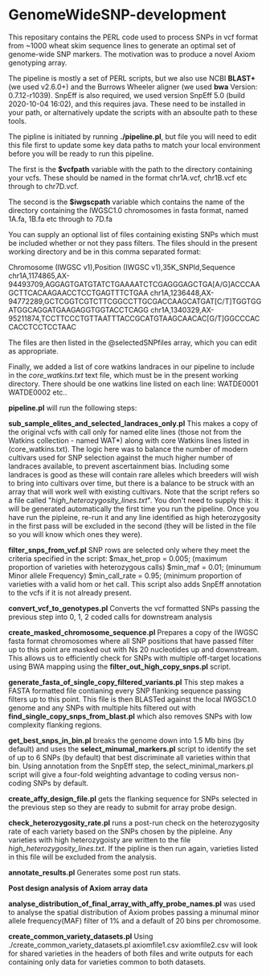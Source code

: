 # GenomeWideSNP-development

This repositary contains the PERL code used to process SNPs in vcf format from ~1000 wheat skim sequence lines to generate an optimal set of genome-wide SNP markers.  The motivation was to produce a novel Axiom genotyping array.

The pipeline is mostly a set of PERL scripts, but we also use NCBI <b>BLAST+</b> (we used v2.6.0+) and the Burrows Wheeler aligner (we used <b>bwa</b> Version: 0.7.12-r1039). SnpEff is also required, we used version SnpEff 5.0 (build 2020-10-04 16:02), and this requires java. These need to be installed in your path, or alternatively update the scripts with an absoulte path to these tools. 

The pipline is initiated by running <b>./pipeline.pl</b>, but  file you will need to edit this file first to update some key data paths to match your local environment before you will be ready to run this pipeline. 

The first is the <b>$vcfpath</b> variable with the path to the directory containing your vcfs.  These should be named in the format chr1A.vcf, chr1B.vcf etc through to chr7D.vcf.

The second is the <b>$iwgscpath</b> variable which contains the name of the directory containing the IWGSC1.0 chromosomes in fasta format, named 1A.fa, 1B.fa etc through to 7D.fa

You can supply an optional list of files containing existing SNPs which must be included whether or not they pass filters. The files should in the present working directory and be in this comma separated format:

Chromosome (IWGSC v1),Position (IWGSC v1),35K_SNPId,Sequence
chr1A,1174865,AX-94493709,AGGAGTGATGTATCTGAAAATCTCGAGGGAGCTGA[A/G]ACCCAAGCTTCACAAGAACCTCCTGAGTTTCTGAA
chr1A,1236448,AX-94772289,GCTCGGTCGTCTTCGGCCTTGCGACCAAGCATGAT[C/T]TGGTGGATGGCAGGATGAAGAGGTGGTACCTCAGG
chr1A,1340329,AX-95211874,TCCTTCCCTGTTAATTTACCGCATGTAAGCAACAC[G/T]GGCCCACCACCTCCTCCTAAC

The files are then listed in the @selectedSNPfiles array, which you can edit as appropriate.

Finally, we added a list of core watkins landraces in our pipeline to include in the <i>core_watkins.txt</i> text file, which must be in the present working directory. There should be one watkins line listed on each line:
WATDE0001
WATDE0002
etc..



<b>pipeline.pl</b> will run the following steps:

<b>sub_sample_elites_and_selected_landraces_only.pl</b>
This makes a copy of the original vcfs with call only for named elite lines (those not from the Watkins collection - named WAT*) along with core Watkins lines listed in (core_watkins.txt)</i>. The logic here was to balance the number of modern cultivars used for SNP selection against the much higher number of landraces available, to prevent ascertainment bias. Including some landraces is good as these will contain rare alleles which breeders will wish to bring into cultivars over time, but there is a balance to be struck with an array that will work well with existing cultivars. Note that the script refers so a file called "<i>high_heterozygosity_lines.txt</i>".  You don't need to supply this: it will be generated automatically the first time you run the pipeline.  Once you have run the pipleine, re-run it and any line identified as high heterozygosity in the first pass will be excluded in the second (they will be listed in the file so you will know which ones they were).

<b>filter_snps_from_vcf.pl</b>
SNP rows are selected only where they meet the criteria specified in the script:
$max_het_prop = 0.005; (maximum proportion of varieties with heterozygous calls)
$min_maf = 0.01; (minumum Minor allele Frequency)
$min_call_rate = 0.95; (minimum proportion of varieties with a valid hom or het call.
This script also adds SnpEff annotation to the vcfs if it is not already present.


<b>convert_vcf_to_genotypes.pl</b>
Converts the vcf formatted SNPs passing the previous step into 0, 1, 2 coded calls for downstream analysis


<b>create_masked_chromosome_sequence.pl</b>
Prepares a copy of the IWGSC fasta format chromosomes where all SNP positions that have passed filter up to this point are masked out with Ns 20 nucleotides up and downstream. This allows us to efficiently check for SNPs with multiple off-target locations using BWA mapping using the <b>filter_out_high_copy_snps.pl</b> script.
  
<b>generate_fasta_of_single_copy_filtered_variants.pl</b> 
This step makes a FASTA formatted file contianing every SNP flanking sequence passing filters up to this point.  This file is then BLASTed against the local IWGSC1.0 genome and any SNPs with multiple hits filtered out with <b>find_single_copy_snps_from_blast.pl</b> which also removes SNPs with low complexity flanking regions. 

<b>get_best_snps_in_bin.pl</b> breaks the genome down into 1.5 Mb bins (by default) and uses the <b>select_minumal_markers.pl</b> script to identify the set of up to 6 SNPs (by default) that best discriminate all varieties within that bin. Using annotation from the SnpEff step, the select_minimal_markers.pl script will give a four-fold weighting advantage to coding versus non-coding SNPs by default.  
  
<b>create_affy_design_file.pl</b> gets the flanking sequence for SNPs selected in the previous step so they are ready to submit for array probe design.

<b>check_heterozygosity_rate.pl</b> runs a post-run check on the heterozygosity rate of each variety based on the SNPs chosen by the pipleine. Any varieties with high heterozygoisty are written to the file <i>high_heterozygosity_lines.txt</i>.  If the pipline is then run again, varieties listed in this file will be excluded from the analysis. 
  
<b>annotate_results.pl</b> Generates some post run stats.


<b>Post design analysis of Axiom array data</b>

<b>analyse_distribution_of_final_array_with_affy_probe_names.pl</b> was used to analyse the spatial distribution of Axiom probes passing a minumal minor allele frequency(MAF) filter of 1% and a default of 20 bins per chromosome.  

<b>create_common_variety_datasets.pl</b> Using ./create_common_variety_datasets.pl axiomfile1.csv axiomfile2.csv will look for shared varieties in the headers of both files and write outputs for each containing only data for varieties common to both datasets.

